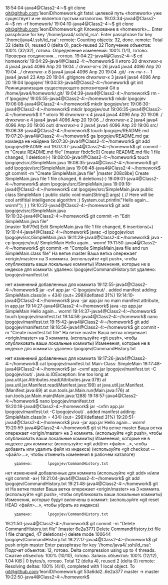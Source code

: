 18:54:04-java4@Class2-4:~$ git clone git@github.com:1eonID/homework.git
fatal: целевой путь «homework» уже существует и не является пустым каталогом.
19:03:34-java4@Class2-4:~$ rm -rf homework/
19:04:10-java4@Class2-4:~$ git clone git@github.com:1eonID/homework.git
Клонирование в «homework»…
Enter passphrase for key '/home/java4/.ssh/id_rsa': 
Enter passphrase for key '/home/java4/.ssh/id_rsa': 
remote: Counting objects: 32, done.
remote: Total 32 (delta 0), reused 0 (delta 0), pack-reused 32
Получение объектов: 100% (32/32), готово.
Определение изменений: 100% (1/1), готово.
Проверка соединения… готово.
19:04:22-java4@Class2-4:~$ cd homework/
19:04:29-java4@Class2-4:~/homework$ ll
итого 20
drwxrwxr-x  4 java4 java4 4096 Апр 20 19:04 ./
drwxr-xr-x 26 java4 java4 4096 Апр 20 19:04 ../
drwxrwxr-x  8 java4 java4 4096 Апр 20 19:04 .git/
-rw-rw-r--  1 java4 java4   23 Апр 20 19:04 .gitignore
drwxrwxr-x  3 java4 java4 4096 Апр 20 19:04 lpogojev/
19:04:33-java4@Class2-4:~/homework$ git init
Реинициализация существующего репозиторий Git в /home/java4/homework/.git/
19:04:39-java4@Class2-4:~/homework$ rm -rf lpogojev/
19:05:55-java4@Class2-4:~/homework$ mkdir lpogojev
19:06:08-java4@Class2-4:~/homework$ mkdir lpogojev/src
19:06:30-java4@Class2-4:~/homework$ mkdir lpogojev/out
19:06:35-java4@Class2-4:~/homework$ ll *
итого 16
drwxrwxr-x 4 java4 java4 4096 Апр 20 19:06 ./
drwxrwxr-x 4 java4 java4 4096 Апр 20 19:06 ../
drwxrwxr-x 2 java4 java4 4096 Апр 20 19:06 out/
drwxrwxr-x 2 java4 java4 4096 Апр 20 19:06 src/
19:06:38-java4@Class2-4:~/homework$ touch lpogojev/README.md
19:07:20-java4@Class2-4:~/homework$ ga lpogojev/README.md 
ga: команда не найдена
19:07:30-java4@Class2-4:~/homework$ git add lpogojev/README.md 
19:07:37-java4@Class2-4:~/homework$ git commit -m "Create README.md file"
[master fbdc5c0] Create README.md file
 1 file changed, 1 deletion(-)
19:08:00-java4@Class2-4:~/homework$ touch lpogojev/src/SimpleMain.java
19:08:35-java4@Class2-4:~/homework$ git add lpogojev/src/SimpleMain.java 
19:08:48-java4@Class2-4:~/homework$ git commit -m "Create SimpleMain.java file"
[master 208c8be] Create SimpleMain.java file
 1 file changed, 6 deletions(-)
19:09:01-java4@Class2-4:~/homework$ atom lpogojev/src/SimpleMain.java 
19:09:18-java4@Class2-4:~/homework$ cat lpogojev/src/SimpleMain.java 
public class SimpleMain {
  public static void main(String[] args) {
    // Here will be cool artifitial intelligence algorithm :)
    System.out.println("Hello again... worm!");
  }
}
19:10:22-java4@Class2-4:~/homework$ git add lpogojev/src/SimpleMain.java       
19:10:32-java4@Class2-4:~/homework$ git commit -m "Edit SimpleMain.java file"      
[master 1bff79d] Edit SimpleMain.java file
 1 file changed, 6 insertions(+)
19:10:44-java4@Class2-4:~/homework$ javac -d lpogojev/out lpogojev/src/SimpleMain.java 
19:11:29-java4@Class2-4:~/homework$ java -cp lpogojev/out/ SimpleMain 
Hello again... worm!
19:11:50-java4@Class2-4:~/homework$ git commit -m "Compile SimpleMain.java file and run SimpleMain.class file"
На ветке master
Ваша ветка опережает «origin/master» на 3 коммита.
  (используйте «git push», чтобы опубликовать ваши локальные коммиты)
Изменения, которые не в индексе для коммита:
        удалено:       lpogojev/CommandHistory.txt
        удалено:       lpogojev/manifest.txt

нет изменений добавленных для коммита
19:12:55-java4@Class2-4:~/homework$ jar -cvf app.jar -C lpogojev/out/ .
added manifest
adding: SimpleMain.class(in = 434) (out= 298)(deflated 31%)
19:14:10-java4@Class2-4:~/homework$ java -jar app.jar 
no main manifest attribute, in app.jar
19:14:27-java4@Class2-4:~/homework$ java -cp app.jar SimpleMain 
Hello again... worm!
19:14:37-java4@Class2-4:~/homework$ touch lpogojev/manifest.txt
19:14:58-java4@Class2-4:~/homework$ nano lpogojev/manifest.txt 
19:15:42-java4@Class2-4:~/homework$ git add lpogojev/manifest.txt 
19:16:56-java4@Class2-4:~/homework$ git commit -m "Create manifest.txt file"                   На ветке master
Ваша ветка опережает «origin/master» на 3 коммита.
  (используйте «git push», чтобы опубликовать ваши локальные коммиты)
Изменения, которые не в индексе для коммита:
        удалено:       lpogojev/CommandHistory.txt

нет изменений добавленных для коммита
19:17:26-java4@Class2-4:~/homework$ cat lpogojev/manifest.txt 
Main-Class: SimpleMain
19:17:48-java4@Class2-4:~/homework$ jar -cvmf app.jar lpogojev/manifest.txt -C lpogojev/out/ .
java.io.IOException: line too long
        at java.util.jar.Attributes.read(Attributes.java:379)
        at java.util.jar.Manifest.read(Manifest.java:199)
        at java.util.jar.Manifest.<init>(Manifest.java:69)
        at sun.tools.jar.Main.run(Main.java:176)
        at sun.tools.jar.Main.main(Main.java:1288)
19:18:57-java4@Class2-4:~/homework$ nano lpogojev/manifest.txt                                
19:20:18-java4@Class2-4:~/homework$ jar -cvfm app.jar lpogojev/manifest.txt -C lpogojev/out/ . 
added manifest
adding: SimpleMain.class(in = 434) (out= 298)(deflated 31%)
19:20:51-java4@Class2-4:~/homework$ java -jar app.jar 
Hello again... worm!
19:20:59-java4@Class2-4:~/homework$ git st
На ветке master
Ваша ветка опережает «origin/master» на 3 коммита.
  (используйте «git push», чтобы опубликовать ваши локальные коммиты)
Изменения, которые не в индексе для коммита:
  (используйте «git add/rm <файл>…», чтобы добавить или удалить файл из индекса)
  (используйте «git checkout -- <файл>…», чтобы отменить изменения
   в рабочем каталоге)

        удалено:       lpogojev/CommandHistory.txt

нет изменений добавленных для коммита
(используйте «git add» и/или «git commit -a»)
19:21:04-java4@Class2-4:~/homework$ git add lpogojev/CommandHistory.txt 
19:21:48-java4@Class2-4:~/homework$ git st
На ветке master
Ваша ветка опережает «origin/master» на 3 коммита.
  (используйте «git push», чтобы опубликовать ваши локальные коммиты)
Изменения, которые будут включены в коммит:
  (используйте «git reset HEAD <файл>…», чтобы убрать из индекса)

        удалено:       lpogojev/CommandHistory.txt

19:21:50-java4@Class2-4:~/homework$ git commit -m "Delete CommandHistory.txt file"
[master 6e2a377] Delete CommandHistory.txt file
 1 file changed, 47 deletions(-)
 delete mode 100644 lpogojev/CommandHistory.txt
19:22:17-java4@Class2-4:~/homework$ git push origin master 
Enter passphrase for key '/home/java4/.ssh/id_rsa': 
Подсчет объектов: 12, готово.
Delta compression using up to 4 threads.
Сжатие объектов: 100% (10/10), готово.
Запись объектов: 100% (12/12), 1.04 KiB | 0 bytes/s, готово.
Total 12 (delta 4), reused 2 (delta 0)
remote: Resolving deltas: 100% (4/4), completed with 1 local object.
To git@github.com:1eonID/homework.git
   53a6dd2..6e2a377  master -> master
19:22:50-java4@Class2-4:~/homework$ 

